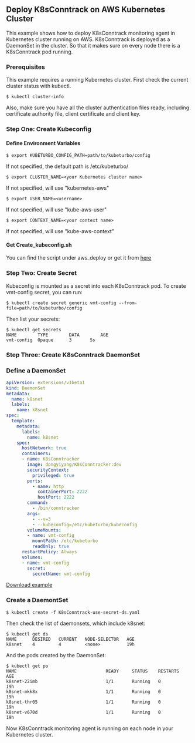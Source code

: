 ## Deploy K8sConntrack on AWS Kubernetes Cluster

This example shows how to deploy K8sConntrack monitoring agent in Kubernetes cluster running on AWS. K8sConntrack is deployed as a DaemonSet in the cluster. So that it makes sure on every node there is a K8sConntrack pod running.

### Prerequisites

This example requires a running Kubernetes cluster. First check the current cluster status with kubectl.

```console
$ kubectl cluster-info
```

Also, make sure you have all the cluster authentication files ready, including certificate authority file, client certificate and client key.

### Step One: Create Kubeconfig

#### Define Environment Variables

```console
$ export KUBETURBO_CONFIG_PATH=path/to/kubeturbo/config
```

If not specified, the default path is /etc/kubeturbo/

```console
$ export CLUSTER_NAME=<your Kubernetes cluster name>
```

If not specified, will use "kubernetes-aws"

```console
$ export USER_NAME=<username>
```

If not specified, will use "kube-aws-user"

```console
$ export CONTEXT_NAME=<your context name>
```

If not specified, will use "kube-aws-context"

#### Get Create_kubeconfig.sh

You can find the script under aws_deploy or get it from [here](create_kubeconfig.sh?raw=true)

### Step Two: Create Secret
Kubeconfig is mounted as a secret into each K8sConntrack pod. To create vmt-config secret, you can run:

```console
$ kubectl create secret generic vmt-config --from-file=path/to/kubeturbo/config
```

Then list your secrets:

```console
$ kubectl get secrets
NAME		TYPE		DATA		AGE
vmt-config	Opaque		3		5s
```

### Step Three: Create K8sConntrack DaemonSet

### Define a DaemonSet

```yaml
apiVersion: extensions/v1beta1
kind: DaemonSet
metadata:
  name: k8snet
  labels:
    name: k8snet
spec:
  template:
    metadata:
      labels:
        name: k8snet
    spec:
      hostNetwork: true
      containers:
      - name: K8sConntracker
        image: dongyiyang/K8sConntracker:dev
        securityContext:
          privileged: true
        ports:
          - name: http
            containerPort: 2222
            hostPort: 2222
        command:
          - /bin/conntracker
        args:
          - --v=3
          - --kubeconfig=/etc/kubeturbo/kubeconfig
        volumeMounts:
        - name: vmt-config
          mountPath: /etc/kubeturbo
          readOnly: true
      restartPolicy: Always
      volumes:
      - name: vmt-config
        secret:
          secretName: vmt-config
```

[Download example](K8sConntrack-use-secret-ds.yaml?raw=true)

### Create a DaemontSet

```console
$ kubectl create -f K8sConntrack-use-secret-ds.yaml
```

Then check the list of daemonsets, which include k8snet:

```console
$ kubectl get ds
NAME      DESIRED   CURRENT   NODE-SELECTOR   AGE
k8snet    4         4         <none>          19h
```

And the pods created by the DaemonSet:

```console
$ kubectl get po
NAME                                  READY     STATUS    RESTARTS   AGE
k8snet-22imb                          1/1       Running   0          19h
k8snet-mkk8x                          1/1       Running   0          19h
k8snet-thr05                          1/1       Running   0          19h
k8snet-v670d                          1/1       Running   0          19h
```

Now K8sConntrack monitoring agent is running on each node in your Kubernetes cluster.


